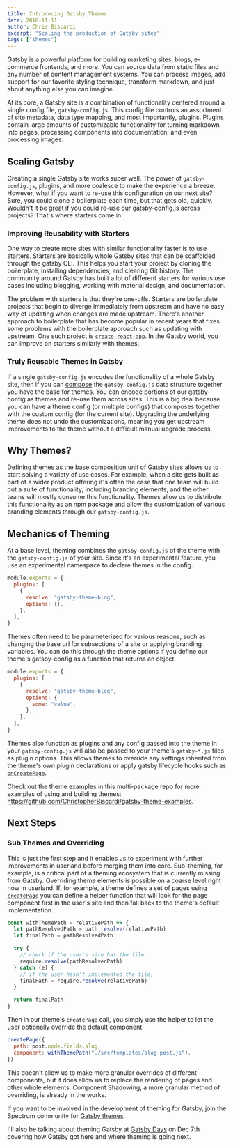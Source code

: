 ```yaml
---
title: Introducing Gatsby Themes
date: 2018-11-11
author: Chris Biscardi
excerpt: "Scaling the production of Gatsby sites"
tags: ["themes"]
---
```


Gatsby is a powerful platform for building marketing sites, blogs, e-commerce frontends, and more. You can source data from static files and any number of content management systems. You can process images, add support for our favorite styling technique, transform markdown, and just about anything else you can imagine.

At its core, a Gatsby site is a combination of functionality centered around a single config file, `gatsby-config.js`. This config file controls an assortment of site metadata, data type mapping, and most importantly, plugins. Plugins contain large amounts of customizable functionality for turning markdown into pages, processing components into documentation, and even processing images.

## Scaling Gatsby

Creating a single Gatsby site works super well. The power of `gatsby-config.js`, plugins, and more coalesce to make the experience a breeze. However, what if you want to re-use this configuration on our next site? Sure, you could clone a boilerplate each time, but that gets old, quickly. Wouldn't it be great if you could re-use our gatsby-config.js across projects? That's where starters come in.

### Improving Reusability with Starters

One way to create more sites with similar functionality faster is to use starters. Starters are basically whole Gatsby sites that can be scaffolded through the gatsby CLI. This helps you start your project by cloning the boilerplate, installing dependencies, and clearing Git history. The community around Gatsby has built a lot of different starters for various use cases including blogging, working with material design, and documentation.

The problem with starters is that they're one-offs. Starters are boilerplate projects that begin to diverge immediately from upstream and have no easy way of updating when changes are made upstream. There's another approach to boilerplate that has become popular in recent years that fixes some problems with the boilerplate approach such as updating with upstream. One such project is [`create-react-app`](https://facebook.github.io/create-react-app/). In the Gatsby world, you can improve on starters similarly with themes.

### Truly Reusable Themes in Gatsby

If a single `gatsby-config.js` encodes the functionality of a whole Gatsby site, then if you can [compose](https://medium.com/javascript-scene/master-the-javascript-interview-what-is-function-composition-20dfb109a1a0) the `gatsby-config.js` data structure together you have the base for themes. You can encode portions of our gatsby-config as themes and re-use them across sites. This is a big deal because you can have a theme config (or multiple configs) that composes together with the custom config (for the current site). Upgrading the underlying theme does not undo the customizations, meaning you get upstream improvements to the theme without a difficult manual upgrade process.

## Why Themes?

Defining themes as the base composition unit of Gatsby sites allows us to start solving a variety of use cases. For example, when a site gets built as part of a wider product offering it's often the case that one team will build out a suite of functionality, including branding elements, and the other teams will mostly consume this functionality. Themes allow us to distribute this functionality as an npm package and allow the customization of various branding elements through our `gatsby-config.js`.

## Mechanics of Theming

At a base level, theming combines the `gatsby-config.js` of the theme with the `gatsby-config.js` of your site. Since it's an experimental feature, you use an experimental namespace to declare themes in the config.

```js
module.exports = {
  plugins: [
    {
      resolve: "gatsby-theme-blog",
      options: {},
    },
  ],
}
```

Themes often need to be parameterized for various reasons, such as changing the base url for subsections of a site or applying branding variables. You can do this through the theme options if you define our theme's gatsby-config as a function that returns an object.

```js
module.exports = {
  plugins: [
    {
      resolve: "gatsby-theme-blog",
      options: {
        some: "value",
      },
    },
  ],
}
```

Themes also function as plugins and any config passed into the theme in your `gatsby-config.js` will also be passed to your theme's `gatsby-*.js` files as plugin options. This allows themes to override any settings inherited from the theme's own plugin declarations or apply gatsby lifecycle hooks such as [`onCreatePage`](/docs/node-apis/#onCreatePage).

Check out the theme examples in this multi-package repo for more examples of using and building themes: https://github.com/ChristopherBiscardi/gatsby-theme-examples.

## Next Steps

### Sub Themes and Overriding

This is just the first step and it enables us to experiment with further improvements in userland before merging them into core. Sub-theming, for example, is a critical part of a theming ecosystem that is currently missing from Gatsby. Overriding theme elements is possible on a coarse level right now in userland. If, for example, a theme defines a set of pages using [`createPage`](/docs/actions/#createPage) you can define a helper function that will look for the page component first in the user's site and then fall back to the theme's default implementation.

```js
const withThemePath = relativePath => {
  let pathResolvedPath = path.resolve(relativePath)
  let finalPath = pathResolvedPath

  try {
    // check if the user's site has the file
    require.resolve(pathResolvedPath)
  } catch (e) {
    // if the user hasn't implemented the file,
    finalPath = require.resolve(relativePath)
  }

  return finalPath
}
```

Then in our theme's `createPage` call, you simply use the helper to let the user optionally override the default component.

```js:title=gatsby-node.js
createPage({
  path: post.node.fields.slug,
  component: withThemePath("./src/templates/blog-post.js"),
})
```

This doesn't allow us to make more granular overrides of different components, but it does allow us to replace the rendering of pages and other whole elements. Component Shadowing, a more granular method of overriding, is already in the works.

If you want to be involved in the development of theming for Gatsby, join the Spectrum community for [Gatsby themes](https://spectrum.chat/gatsby-themes/general?thread=1e02db45-9f2e-4c0a-b42e-a4d4e4d519a8).

I'll also be talking about theming Gatsby at [Gatsby Days](https://www.eventbrite.com/e/gatsby-days-tickets-51837151315) on Dec 7th covering how Gatsby got here and where theming is going next.
